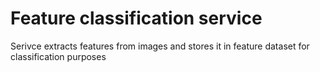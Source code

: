 # Feature classification service

Serivce extracts features from images and stores it in feature dataset for classification purposes